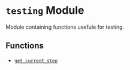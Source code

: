 # `testing` Module

Module containing functions usefule for testing.

## Functions

* [`get_current_step`](./testing/get_current_step.md)
